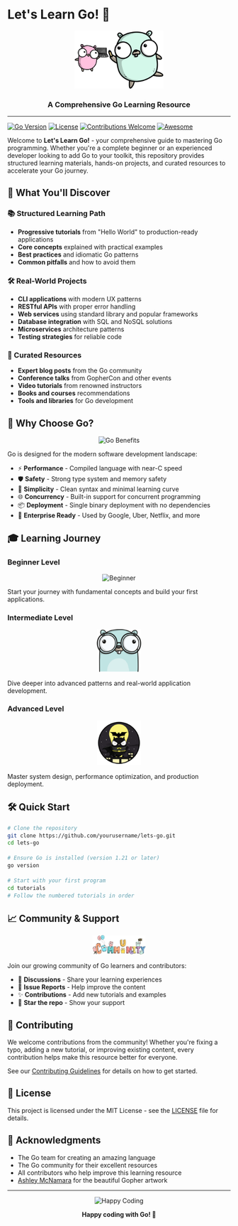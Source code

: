 # Let's Learn Go! 🚀

<div align="center">
  <img src="https://raw.githubusercontent.com/ashleymcnamara/gophers/master/TEACHING_GOPHER.png" alt="Go Gopher" width="200"/>
  <h3>A Comprehensive Go Learning Resource</h3>
</div>

---

[![Go Version](https://img.shields.io/badge/Go-1.21+-blue.svg)](https://golang.org)
[![License](https://img.shields.io/badge/License-MIT-green.svg)](LICENSE)
[![Contributions Welcome](https://img.shields.io/badge/contributions-welcome-brightgreen.svg?style=flat)](CONTRIBUTING.md)
[![Awesome](https://cdn.rawgit.com/sindresorhus/awesome/d7305f38d29fed78fa85652e3a63e154dd8e8829/media/badge.svg)](https://github.com/sindresorhus/awesome)

Welcome to **Let's Learn Go!** - your comprehensive guide to mastering Go programming. Whether you're a complete beginner or an experienced developer looking to add Go to your toolkit, this repository provides structured learning materials, hands-on projects, and curated resources to accelerate your Go journey.

## 🎯 What You'll Discover

### 📚 Structured Learning Path
- **Progressive tutorials** from "Hello World" to production-ready applications
- **Core concepts** explained with practical examples
- **Best practices** and idiomatic Go patterns
- **Common pitfalls** and how to avoid them

### 🛠️ Real-World Projects
- **CLI applications** with modern UX patterns
- **RESTful APIs** with proper error handling
- **Web services** using standard library and popular frameworks
- **Database integration** with SQL and NoSQL solutions
- **Microservices** architecture patterns
- **Testing strategies** for reliable code

### 📖 Curated Resources
- **Expert blog posts** from the Go community
- **Conference talks** from GopherCon and other events
- **Video tutorials** from renowned instructors
- **Books and courses** recommendations
- **Tools and libraries** for Go development

## 🚀 Why Choose Go?

<div align="center">
  <img src="https://raw.githubusercontent.com/ashleymcnamara/gophers/master/DOCTOR_STRANGE_GOPHER.png" alt="Go Benefits" width="150"/>
</div>

Go is designed for the modern software development landscape:

- ⚡ **Performance** - Compiled language with near-C speed
- 🛡️ **Safety** - Strong type system and memory safety
- 🔧 **Simplicity** - Clean syntax and minimal learning curve
- 🌐 **Concurrency** - Built-in support for concurrent programming
- 📦 **Deployment** - Single binary deployment with no dependencies
- 🏢 **Enterprise Ready** - Used by Google, Uber, Netflix, and more

## 🎓 Learning Journey

### Beginner Level
<div align="center">
  <img src="https://raw.githubusercontent.com/ashleymcnamara/gophers/master/BABY_GOPHER.png" alt="Beginner" width="100"/>
</div>

Start your journey with fundamental concepts and build your first applications.

### Intermediate Level
<div align="center">
  <img src="https://raw.githubusercontent.com/ashleymcnamara/gophers/master/BLUE_GLASSES_GOPHER.png" alt="Intermediate" width="100"/>
</div>

Dive deeper into advanced patterns and real-world application development.

### Advanced Level
<div align="center">
  <img src="https://raw.githubusercontent.com/ashleymcnamara/gophers/master/BATMAN_GOPHER.png" alt="Advanced" width="100"/>
</div>

Master system design, performance optimization, and production deployment.

## 🛠️ Quick Start

```bash
# Clone the repository
git clone https://github.com/yourusername/lets-go.git
cd lets-go

# Ensure Go is installed (version 1.21 or later)
go version

# Start with your first program
cd tutorials
# Follow the numbered tutorials in order
```

## 📈 Community & Support

<div align="center">
  <img src="https://raw.githubusercontent.com/ashleymcnamara/gophers/master/GoCommunity.png" alt="Community" width="120"/>
</div>

Join our growing community of Go learners and contributors:

- 💬 **Discussions** - Share your learning experiences
- 🐛 **Issue Reports** - Help improve the content
- ✨ **Contributions** - Add new tutorials and examples
- 🌟 **Star the repo** - Show your support

## 🤝 Contributing

We welcome contributions from the community! Whether you're fixing a typo, adding a new tutorial, or improving existing content, every contribution helps make this resource better for everyone.

See our [Contributing Guidelines](CONTRIBUTING.md) for details on how to get started.

## 📄 License

This project is licensed under the MIT License - see the [LICENSE](LICENSE) file for details.

## 🙏 Acknowledgments

- The Go team for creating an amazing language
- The Go community for their excellent resources
- All contributors who help improve this learning resource
- [Ashley McNamara](https://github.com/ashleymcnamara/gophers) for the beautiful Gopher artwork

---

<div align="center">
  <img src="https://raw.githubusercontent.com/ashleymcnamara/gophers/master/VS%20CODE%20GOPHER.png" alt="Happy Coding" width="100"/>
  <p><strong>Happy coding with Go! 🎉</strong></p>
</div>
